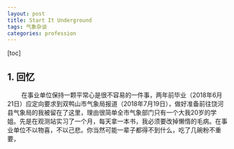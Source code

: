 ```yaml
---
layout: post
title: Start It Underground
tags: 气象杂谈
categories: profession
---
```


[toc]

## 1. 回忆
&nbsp;&emsp;&emsp;在事业单位保持一颗平常心是很不容易的一件事，两年前毕业（2018年6月21日）应定向要求到双鸭山市气象局报道（2018年7月19日），做好准备前往饶河县气象局的我被留在了这里，理由很简单全市气象部门只有一个大我20岁的学姐。先是在观测站实习了一个月，每天拿一本书，我必须要改掉懒惰的毛病。在事业单位不以物喜，不以己悲。你当然可能一辈子都得不到什么，吃了几碗粉不重要，